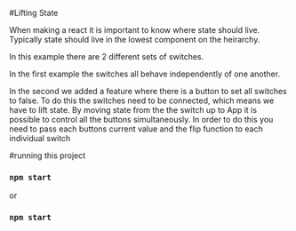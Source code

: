 #Lifting State

When making a react it is important to know where state should live. Typically state should live in the lowest component on the heirarchy. 


In this example there are 2 different sets of switches. 

In the first example the switches all behave independently of one another.

In the second we added a feature where there is a button to set all switches to false. To do this the switches need to be connected, which means we have to lift state. By moving state from the the switch up to App it is possible to control all the buttons simultaneously. In order to do this you need to pass each buttons current value and the flip function to each individual switch

#running this project
### `npm start`
or
### `npm start`
